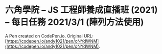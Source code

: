 # 六角學院 – JS 工程師養成直播班 (2021) – 每日任務 2021/3/1 (陣列方法使用)

A Pen created on CodePen.io. Original URL: [https://codepen.io/andy1021/pen/oNYdWNM](https://codepen.io/andy1021/pen/oNYdWNM).


